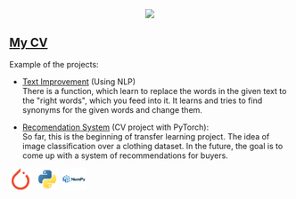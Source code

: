 <div id="header" align="center">
  <img src="https://media.giphy.com/media/HzPtbOKyBoBFsK4hyc/giphy.gif" width="200"/>
</div>

[My CV](https://github.com/asdfg12131/Projects/blob/main/CV.pdf)
---
Example of the projects:
* [Text Improvement](https://github.com/asdfg12131/Projects/blob/main/Engine.py) (Using NLP) <br/>
There is a function, which learn to replace the words in the given text to the "right words", which you feed into it.
It learns and tries to find synonyms for the given words and change them.

* [Recomendation System](https://github.com/asdfg12131/Projects/blob/main/Recomdation_System.ipynb) (CV project with PyTorch): <br/>
So far, this is the beginning of transfer learning project.
The idea of image classification over a clothing dataset.
In the future, the goal is to come up with a system of recommendations for buyers.

<div>
  <img src="https://github.com/devicons/devicon/blob/master/icons/pytorch/pytorch-original.svg" title="Java" alt="Java" width="40" height="40"/>&nbsp;
  <img src="https://github.com/devicons/devicon/blob/master/icons/python/python-original.svg" title="React" alt="React" width="40" height="40"/>&nbsp;
  <img src="https://github.com/devicons/devicon/blob/master/icons/numpy/numpy-original-wordmark.svg" title="Spring" alt="Spring" width="40" height="40"/>&nbsp;
</div>
